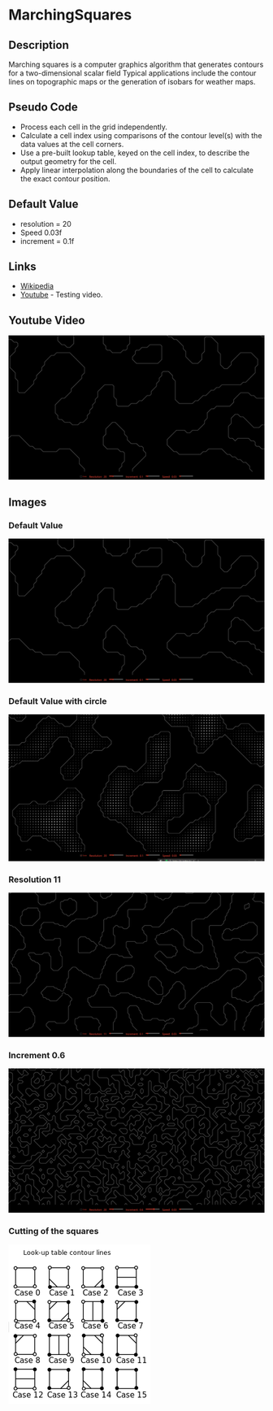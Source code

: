 # MarchingSquares

## Description

Marching squares is a computer graphics algorithm that generates contours for a two-dimensional scalar field
Typical applications include the contour lines on topographic maps or the generation of isobars for weather maps.

## Pseudo Code

* Process each cell in the grid independently.
* Calculate a cell index using comparisons of the contour level(s) with the data values at the cell corners.
* Use a pre-built lookup table, keyed on the cell index, to describe the output geometry for the cell.
* Apply linear interpolation along the boundaries of the cell to calculate the exact contour position.

## Default Value

* resolution = 20
* Speed 0.03f
* increment = 0.1f

## Links
* [Wikipedia](https://en.wikipedia.org/wiki/Marching_squares)
* [Youtube](https://youtu.be/K_Rlfm4sDlg) - Testing video.

## Youtube Video

[![Everything Is AWESOME](https://github.com/AugustinSorel/MarchingSquares/blob/master/Images/Capture.PNG)](https://www.youtube.com/watch?v=ONhnbyC9sJg)

## Images

### Default Value
![alt text](https://github.com/AugustinSorel/MarchingSquares/blob/master/Images/Capture.PNG)

### Default Value with circle
![alt text](https://github.com/AugustinSorel/MarchingSquares/blob/master/Images/Capture2.PNG)

### Resolution 11
![alt text](https://github.com/AugustinSorel/MarchingSquares/blob/master/Images/Capture3.PNG)

### Increment 0.6
![alt text](https://github.com/AugustinSorel/MarchingSquares/blob/master/Images/Capture4.PNG)

### Cutting of the squares
![alt text](https://github.com/AugustinSorel/MarchingSquares/blob/master/Images/Capture5.PNG)
